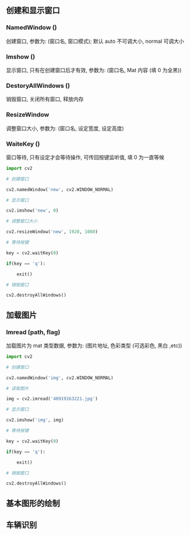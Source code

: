 ## 创建和显示窗口
### NamedWindow ()
创建窗口, 参数为: (窗口名, 窗口模式); 默认 auto 不可调大小, normal 可调大小
### Imshow ()
显示窗口, 只有在创建窗口后才有效, 参数为: (窗口名, Mat 内容 (填 0 为全黑))
### DestoryAllWindows ()
销毁窗口, 关闭所有窗口, 释放内存
### ResizeWindow 
调整窗口大小, 参数为: (窗口名, 设定宽度, 设定高度)
### WaiteKey ()
窗口等待, 只有设定才会等待操作, 可传回按键监听值, 填 0 为一直等候

```python
import cv2

# 创建窗口

cv2.namedWindow('new', cv2.WINDOW_NORMAL)

# 显示窗口

cv2.imshow('new', 0)

# 调整窗口大小

cv2.resizeWindow('new', 1920, 1080)

# 等待按键

key = cv2.waitKey(0)

if(key == 'q'):

    exit()

# 销毁窗口

cv2.destroyAllWindows()
```

## 加载图片
### Imread (path, flag) 
加载图片为 mat 类型数据, 参数为: (图片地址, 色彩类型 (可选彩色, 黑白 ,etc))
```python
import cv2

# 创建窗口

cv2.namedWindow('img', cv2.WINDOW_NORMAL)

# 读取图片

img = cv2.imread('40919163221.jpg')

# 显示窗口

cv2.imshow('img', img)

# 等待按键

key = cv2.waitKey(0)

if(key == 'q'):

    exit()

# 销毁窗口

cv2.destroyAllWindows()
```
## 基本图形的绘制
## 车辆识别